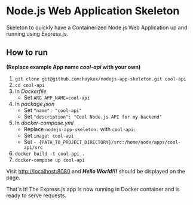 # Node.js Web Application Skeleton

Skeleton to quickly have a Containerized Node.js Web Application up and running using Express.js.

## How to run

**(Replace example App name *cool-api* with your own)**

1. `git clone git@github.com:haykox/nodejs-app-skeleton.git cool-api`
2. `cd cool-api`
3. In *Dockerfile*
   - Set `ARG APP_NAME=cool-api`
4. In *package.json*
   - Set `"name": "cool-api"`
   - Set `"description": "Cool Node.js API for my backend"`
5. In *docker-compose.yml*
   - Replace `nodejs-app-skeleton:` with `cool-api:`
   - Set `image: cool-api`
   - Set `- {PATH_TO_PROJECT_DIRECTORY}/src:/home/node/apps/cool-api/src`
6. `docker build -t cool-api .`
7. `docker-compose up cool-api`

Visit [http://localhost:8080](http://localhost:8080) and _**Hello World!!!**_ should be displayed on the page.

That's it! The Express.js app is now running in Docker container and is ready to serve requests.
